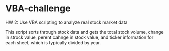 # VBA-challenge
HW 2: Use VBA scripting to analyze real stock market data

This script sorts through stock data and gets the total stock volume, change in strock value, perent cahnge in stock value, and ticker information for each sheet, which is typically divided by year.
